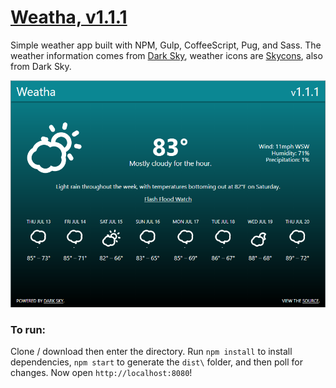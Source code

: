 # [Weatha, v1.1.1](https://paulmakesthe.net/weatha/)
Simple weather app built with NPM, Gulp, CoffeeScript, Pug, and Sass. The weather information comes from [Dark Sky](https://darksky.net/poweredby/), weather icons are [Skycons](https://darkskyapp.github.io/skycons/), also from Dark Sky.

![](screenshot.png)

### To run:
Clone / download then enter the directory. Run `npm install` to install dependencies, `npm start` to generate the `dist\` folder, and then poll for changes. Now open `http://localhost:8080`!
